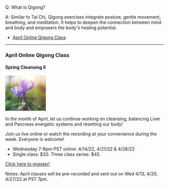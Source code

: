 Q: What is Qigong?

A: Similar to Tai Chi, Qigong exercises integrate posture, gentle movement, breathing, and meditation. It helps to deepen the connection between mind and body and empowers the body's healing potential.

* [April Online Qigong Class](#april)

---

### <a name="april"></a>April Online Qigong Class

#### Spring Cleansing II

![image](https://raw.githubusercontent.com/memcap/toh/main/assets/purple-flower.png)

In the month of April, let us continue working on cleansing, balancing Liver and Pancreas energetic systems and resetting our body!  

Join us live online or watch the recording at your convenience during the week.  Everyone is welcome!

*    Wednesday 7-8pm PST online: 4/14/22, 4/21/22 & 4/28/22
*    Single class: $20. Three class series: $45.

[Click here to register!](https://docs.google.com/forms/d/e/1FAIpQLSe64Xg18_UEYMr2IKEgqcs2RObqOJftsGil7YLg1Izo6WFDhA/viewform)

Notes: April classes will be pre-recorded and sent out on Wed 4/13, 4/20, 4/27/22 at PST 7pm.

